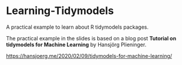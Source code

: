 # Learning-Tidymodels
A practical example to learn about R tidymodels packages.

The practical example in the slides is based on a blog post **Tutorial on tidymodels for Machine Learning** by Hansjörg Plieninger.

https://hansjoerg.me/2020/02/09/tidymodels-for-machine-learning/
